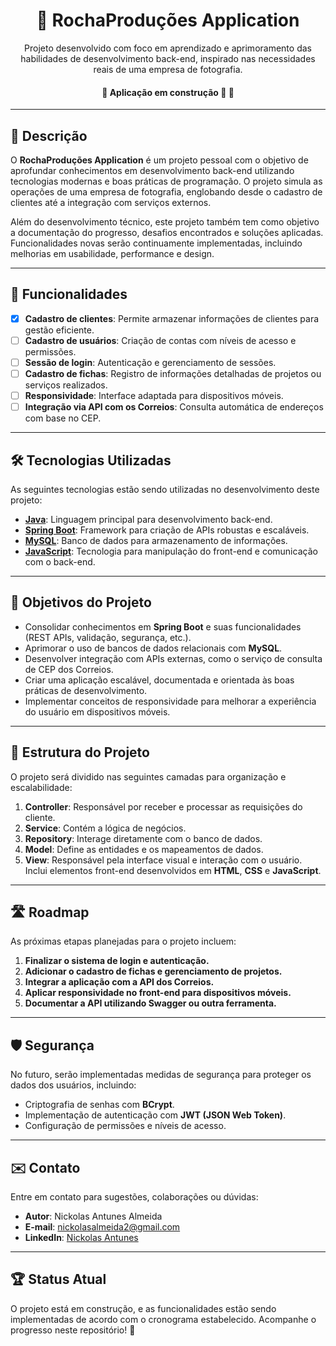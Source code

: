 <h1 align="center">📸 RochaProduções Application</h1>

<p align="center">
    Projeto desenvolvido com foco em aprendizado e aprimoramento das habilidades de desenvolvimento back-end, inspirado nas necessidades reais de uma empresa de fotografia.
</p>

<h4 align="center"> 
	🚧 Aplicação em construção 🚀 🚧
</h4>

---

## 📖 Descrição

O **RochaProduções Application** é um projeto pessoal com o objetivo de aprofundar conhecimentos em desenvolvimento back-end utilizando tecnologias modernas e boas práticas de programação. O projeto simula as operações de uma empresa de fotografia, englobando desde o cadastro de clientes até a integração com serviços externos.

Além do desenvolvimento técnico, este projeto também tem como objetivo a documentação do progresso, desafios encontrados e soluções aplicadas. Funcionalidades novas serão continuamente implementadas, incluindo melhorias em usabilidade, performance e design.

---

## 🌟 Funcionalidades

- [x] **Cadastro de clientes**: Permite armazenar informações de clientes para gestão eficiente.
- [ ] **Cadastro de usuários**: Criação de contas com níveis de acesso e permissões.
- [ ] **Sessão de login**: Autenticação e gerenciamento de sessões.
- [ ] **Cadastro de fichas**: Registro de informações detalhadas de projetos ou serviços realizados.
- [ ] **Responsividade**: Interface adaptada para dispositivos móveis.
- [ ] **Integração via API com os Correios**: Consulta automática de endereços com base no CEP.

---

## 🛠 Tecnologias Utilizadas

As seguintes tecnologias estão sendo utilizadas no desenvolvimento deste projeto:

- **[Java](https://www.oracle.com/java/)**: Linguagem principal para desenvolvimento back-end.
- **[Spring Boot](https://spring.io/projects/spring-boot)**: Framework para criação de APIs robustas e escaláveis.
- **[MySQL](https://www.mysql.com/)**: Banco de dados para armazenamento de informações.
- **[JavaScript](https://ecma-international.org/)**: Tecnologia para manipulação do front-end e comunicação com o back-end.

---

## 🚀 Objetivos do Projeto

- Consolidar conhecimentos em **Spring Boot** e suas funcionalidades (REST APIs, validação, segurança, etc.).
- Aprimorar o uso de bancos de dados relacionais com **MySQL**.
- Desenvolver integração com APIs externas, como o serviço de consulta de CEP dos Correios.
- Criar uma aplicação escalável, documentada e orientada às boas práticas de desenvolvimento.
- Implementar conceitos de responsividade para melhorar a experiência do usuário em dispositivos móveis.

---

## 📝 Estrutura do Projeto

O projeto será dividido nas seguintes camadas para organização e escalabilidade:

1. **Controller**: Responsável por receber e processar as requisições do cliente.
2. **Service**: Contém a lógica de negócios.
3. **Repository**: Interage diretamente com o banco de dados.
4. **Model**: Define as entidades e os mapeamentos de dados.
5. **View**: Responsável pela interface visual e interação com o usuário. Inclui elementos front-end desenvolvidos em **HTML**, **CSS** e **JavaScript**.

---

## 🛣️ Roadmap

As próximas etapas planejadas para o projeto incluem:

1. **Finalizar o sistema de login e autenticação.**
2. **Adicionar o cadastro de fichas e gerenciamento de projetos.**
3. **Integrar a aplicação com a API dos Correios.**
4. **Aplicar responsividade no front-end para dispositivos móveis.**
5. **Documentar a API utilizando Swagger ou outra ferramenta.**

---

## 🛡️ Segurança

No futuro, serão implementadas medidas de segurança para proteger os dados dos usuários, incluindo:

- Criptografia de senhas com **BCrypt**.
- Implementação de autenticação com **JWT (JSON Web Token)**.
- Configuração de permissões e níveis de acesso.

---

## ✉️ Contato

Entre em contato para sugestões, colaborações ou dúvidas:

- **Autor**: Nickolas Antunes Almeida
- **E-mail**: nickolasalmeida2@gmail.com
- **LinkedIn**: [Nickolas Antunes](https://linkedin.com/in/nickolasantunesalmeida)

---

## 🏆 Status Atual

O projeto está em construção, e as funcionalidades estão sendo implementadas de acordo com o cronograma estabelecido. Acompanhe o progresso neste repositório! 🚀
